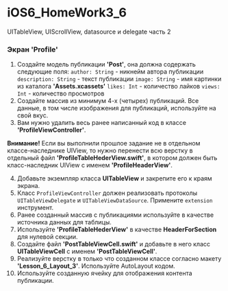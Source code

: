 # iOS6_HomeWork3_6
UITableView, UIScrollView, datasource и delegate часть 2

### Экран 'Profile'
1. Создайте модель публикации <b>'Post'</b>, она должна содержать следующие поля: 
`author: String` - никнейм автора публикации
`description: String` - текст публикации
`image: String` - имя картинки из каталога <b>'Assets.xcassets'</b>
`likes: Int` - количество лайков 
`views: Int` - количество просмотров
2. Создайте массив из минимум 4-х (четырех) публикаций. Все данные, в том числе изображения для публикаций, используйте на свой вкус. 
3. Вам нужно удалить весь ранее написанный код в классе <b>'ProfileViewController'</b>. 

**Внимание!** Если вы выполнили прошлое задание не в отдельном классе-наследнике UIView, то нужно перенести всю верстку в отдельный файл <b>'ProfileTableHederView.swift'</b>, в котором должен быть класс-наследник UIView с именем <b>'ProfileHeaderView'</b>.

4. Добавьте экземпляр класса <b>UITableView</b> и закрепите его к краям экрана.
5. Класс `ProfileViewController` должен реализовать протоколы `UITableViewDelegate` и `UITableViewDataSource`. Примените `extension` инструмент.
6. Ранее созданный массив с публикациями используйте в качестве источника данных для таблицы.
7. Используйте **'ProfileTableHederView'** в качестве **HeaderForSection** для нулевой секции. 
8. Создайте файл <b>'PostTableViewCell.swift'</b> и добавьте в него класс <b>UITableViewCell</b> с именем <b>'PostTableViewCell'</b>.
9. Реализуйте верстку в только что созданном классе согласно макету <b>'Lesson_6_Layout_3'</b>. Используйте AutoLayout кодом.
10. Используйте созданную ячейку для отображения контента публикации.
